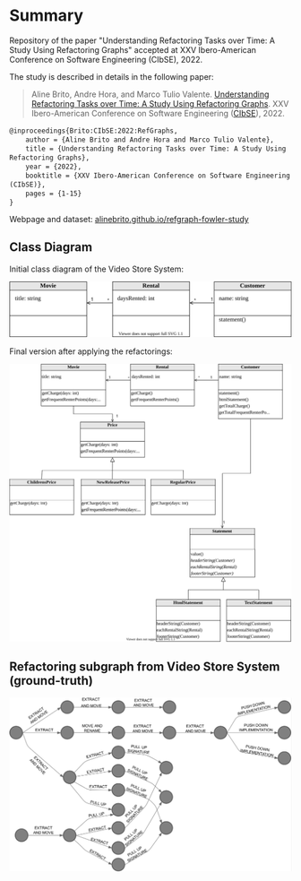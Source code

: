 # Summary

Repository of the paper "Understanding Refactoring Tasks over Time: A Study Using Refactoring Graphs" accepted at XXV Ibero-American Conference on Software Engineering (CIbSE), 2022.

The study is described in details in the following paper:

> Aline Brito, Andre Hora, and Marco Tulio Valente. [Understanding Refactoring Tasks over Time:
A Study Using Refactoring Graphs](https://alinebrito.com/papers/cibse2022_refactoring_graphs.pdf). XXV Ibero-American Conference on Software Engineering ([CIbSE](https://cibse2022.frc.utn.edu.ar)), 2022.

```
@inproceedings{Brito:CIbSE:2022:RefGraphs,
    author = {Aline Brito and Andre Hora and Marco Tulio Valente},
    title = {Understanding Refactoring Tasks over Time: A Study Using Refactoring Graphs},
    year = {2022},
    booktitle = {XXV Ibero-American Conference on Software Engineering (CIbSE)},
    pages = {1-15}
}
```

Webpage and dataset: [alinebrito.github.io/refgraph-fowler-study](https://alinebrito.github.io/refgraph-fowler-study)


## Class Diagram

Initial class diagram of the  Video Store System:

<img src="img/diagram-initial-version.svg" width="600" style="">

Final version after applying the refactorings:

<img src="img/diagram-final-version.svg" width="800" style="">

## Refactoring subgraph from Video Store System (ground-truth)

<img src="img/fig_fowler_graph_ground_truth.png" width="600" style="">
